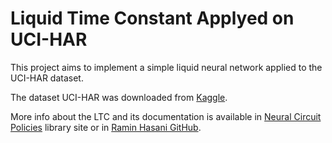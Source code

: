 # Liquid Time Constant Applyed on UCI-HAR

This project aims to implement a simple liquid neural network applied to the UCI-HAR dataset.

The dataset UCI-HAR was downloaded from [Kaggle](https://www.kaggle.com/datasets/drsaeedmohsen/ucihar-dataset).

More info about the LTC and its documentation is available in [Neural Circuit Policies](https://ncps.readthedocs.io/en/latest/quickstart.html) library site or in [Ramin Hasani GitHub](https://github.com/raminmh/liquid_time_constant_networks).
